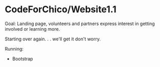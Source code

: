 # CodeForChico/Website1.1

Goal: Landing page, volunteers and partners express interest in getting involved or learning more. 

Starting over again. . . we'll get it don't worry.


Running:
   - Bootstrap
